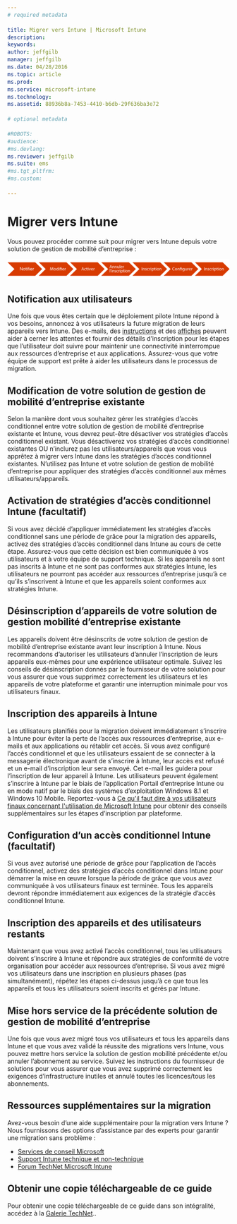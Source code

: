 ```yaml
---
# required metadata

title: Migrer vers Intune | Microsoft Intune
description:
keywords:
author: jeffgilb
manager: jeffgilb
ms.date: 04/28/2016
ms.topic: article
ms.prod:
ms.service: microsoft-intune
ms.technology:
ms.assetid: 88936b8a-7453-4410-b6db-29f636ba3e72

# optional metadata

#ROBOTS:
#audience:
#ms.devlang:
ms.reviewer: jeffgilb
ms.suite: ems
#ms.tgt_pltfrm:
#ms.custom:

---
```


# Migrer vers Intune


Vous pouvez procéder comme suit pour migrer vers Intune depuis votre solution de gestion de mobilité d’entreprise :

![Étapes de migration pour Intune](./media/migrate-intune-steps.png)

## Notification aux utilisateurs

Une fois que vous êtes certain que le déploiement pilote Intune répond à vos besoins, annoncez à vos utilisateurs la future migration de leurs appareils vers Intune. Des e-mails, des [instructions](http://www.microsoft.com/en-us/download/details.aspx?id=46398) et des [affiches](https://gallery.technet.microsoft.com/Intune-End-User-Enrollment-3a0c9b0c?WT.mc_id=Blog_Intune_General_PCIT) peuvent aider à cerner les attentes et fournir des détails d’inscription pour les étapes que l’utilisateur doit suivre pour maintenir une connectivité ininterrompue aux ressources d’entreprise et aux applications. Assurez-vous que votre équipe de support est prête à aider les utilisateurs dans le processus de migration.

## Modification de votre solution de gestion de mobilité d’entreprise existante

Selon la manière dont vous souhaitez gérer les stratégies d’accès conditionnel entre votre solution de gestion de mobilité d’entreprise existante et Intune, vous devrez peut-être désactiver vos stratégies d’accès conditionnel existant. Vous désactiverez vos stratégies d’accès conditionnel existantes OU n’inclurez pas les utilisateurs/appareils que vous vous apprêtez à migrer vers Intune dans les stratégies d’accès conditionnel existantes.  N’utilisez pas Intune et votre solution de gestion de mobilité d’entreprise pour appliquer des stratégies d’accès conditionnel aux mêmes utilisateurs/appareils.

## Activation de stratégies d’accès conditionnel Intune (facultatif)

Si vous avez décidé d’appliquer immédiatement les stratégies d’accès conditionnel sans une période de grâce pour la migration des appareils, activez des stratégies d’accès conditionnel dans Intune au cours de cette étape.  Assurez-vous que cette décision est bien communiquée à vos utilisateurs et à votre équipe de support technique.  Si les appareils ne sont pas inscrits à Intune et ne sont pas conformes aux stratégies Intune, les utilisateurs ne pourront pas accéder aux ressources d’entreprise jusqu’à ce qu’ils s’inscrivent à Intune et que les appareils soient conformes aux stratégies Intune.

## Désinscription d’appareils de votre solution de gestion mobilité d’entreprise existante

Les appareils doivent être désinscrits de votre solution de gestion de mobilité d’entreprise existante avant leur inscription à Intune. Nous recommandons d’autoriser les utilisateurs d’annuler l’inscription de leurs appareils eux-mêmes pour une expérience utilisateur optimale.  Suivez les conseils de désinscription donnés par le fournisseur de votre solution pour vous assurer que vous supprimez correctement les utilisateurs et les appareils de votre plateforme et garantir une interruption minimale pour vos utilisateurs finaux.

## Inscription des appareils à Intune

Les utilisateurs planifiés pour la migration doivent immédiatement s’inscrire à Intune pour éviter la perte de l’accès aux ressources d’entreprise, aux e-mails et aux applications ou rétablir cet accès. Si vous avez configuré l’accès conditionnel et que les utilisateurs essaient de se connecter à la messagerie électronique avant de s’inscrire à Intune, leur accès est refusé et un e-mail d’inscription leur sera envoyé. Cet e-mail les guidera pour l’inscription de leur appareil à Intune.  Les utilisateurs peuvent également s’inscrire à Intune par le biais de l’application Portail d’entreprise Intune ou en mode natif par le biais des systèmes d’exploitation Windows 8.1 et Windows 10 Mobile. Reportez-vous à [Ce qu'il faut dire à vos utilisateurs finaux concernant l'utilisation de Microsoft Intune](what-to-tell-your-end-users-about-using-microsoft-intune.md) pour obtenir des conseils supplémentaires sur les étapes d’inscription par plateforme.

## Configuration d’un accès conditionnel Intune (facultatif)

Si vous avez autorisé une période de grâce pour l’application de l’accès conditionnel, activez des stratégies d’accès conditionnel dans Intune pour démarrer la mise en œuvre lorsque la période de grâce que vous avez communiquée à vos utilisateurs finaux est terminée. Tous les appareils devront répondre immédiatement aux exigences de la stratégie d’accès conditionnel Intune.

## Inscription des appareils et des utilisateurs restants

Maintenant que vous avez activé l’accès conditionnel, tous les utilisateurs doivent s’inscrire à Intune et répondre aux stratégies de conformité de votre organisation pour accéder aux ressources d’entreprise. Si vous avez migré vos utilisateurs dans une inscription en plusieurs phases (pas simultanément), répétez les étapes ci-dessus jusqu’à ce que tous les appareils et tous les utilisateurs soient inscrits et gérés par Intune.

## Mise hors service de la précédente solution de gestion de mobilité d’entreprise

Une fois que vous avez migré tous vos utilisateurs et tous les appareils dans Intune et que vous avez validé la réussite des migrations vers Intune, vous pouvez mettre hors service la solution de gestion mobilité précédente et/ou annuler l’abonnement au service. Suivez les instructions du fournisseur de solutions pour vous assurer que vous avez supprimé correctement les exigences d’infrastructure inutiles et annulé toutes les licences/tous les abonnements.

## Ressources supplémentaires sur la migration

Avez-vous besoin d’une aide supplémentaire pour la migration vers Intune ? Nous fournissons des options d’assistance par des experts pour garantir une migration sans problème :

<!--- - [Microsoft Intune Onboarding](/em/solutions/fasttrack-center-benefit-for-enterprise-mobility-suite-ems)--->
- [Services de conseil Microsoft](https://www.microsoft.com/en-us/microsoftservices/default.aspx)
- [Support Intune technique et non-technique](/intune/troubleshoot/how-to-get-support-for-microsoft-intune)
- [Forum TechNet Microsoft Intune](https://social.technet.microsoft.com/Forums/en-US/home?forum=microsoftintuneprod)

## Obtenir une copie téléchargeable de ce guide

Pour obtenir une copie téléchargeable de ce guide dans son intégralité, accédez à la [Galerie TechNet](https://gallery.technet.microsoft.com/Migrating-to-Intune-ea439387)..


<!--HONumber=May16_HO1-->


